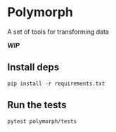 # Polymorph

A set of tools for transforming data

***WIP***

## Install deps

`pip install -r requirements.txt`

## Run the tests

`pytest polymorph/tests`
